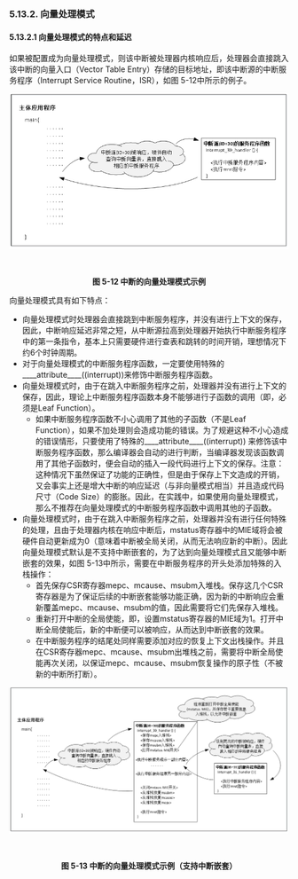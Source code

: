 ### **5.13.2. 向量处理模式**



#### **5.13.2.1 向量处理模式的特点和延迟**

如果被配置成为向量处理模式，则该中断被处理器内核响应后，处理器会直接跳入该中断的向量入口（Vector Table Entry）存储的目标地址，即该中断源的中断服务程序（Interrupt Service Routine，ISR），如图 5-12中所示的例子。



![](5.13.2.1.assets/19.png)

​                                                             **<center>图 5-12 中断的向量处理模式示例</center>**



向量处理模式具有如下特点：

- 向量处理模式时处理器会直接跳到中断服务程序，并没有进行上下文的保存，因此，中断响应延迟非常之短，从中断源拉高到处理器开始执行中断服务程序中的第一条指令，基本上只需要硬件进行查表和跳转的时间开销，理想情况下约6个时钟周期。
- 对于向量处理模式的中断服务程序函数，一定要使用特殊的____attribute____((interrupt))来修饰中断服务程序函数。
- 向量处理模式时，由于在跳入中断服务程序之前，处理器并没有进行上下文的保存，因此，理论上中断服务程序函数本身不能够进行子函数的调用（即，必须是Leaf Function）。
  - 如果中断服务程序函数不小心调用了其他的子函数（不是Leaf Function），如果不加处理则会造成功能的错误。为了规避这种不小心造成的错误情形，只要使用了特殊的____attribute____((interrupt)) 来修饰该中断服务程序函数，那么编译器会自动的进行判断，当编译器发现该函数调用了其他子函数时，便会自动的插入一段代码进行上下文的保存。注意：这种情况下虽然保证了功能的正确性，但是由于保存上下文造成的开销，又会事实上还是增大中断的响应延迟（与非向量模式相当）并且造成代码尺寸（Code Size）的膨胀。因此，在实践中，如果使用向量处理模式，那么不推荐在向量处理模式的中断服务程序函数中调用其他的子函数。
- 向量处理模式时，由于在跳入中断服务程序之前，处理器并没有进行任何特殊的处理，且由于处理器内核在响应中断后，mstatus寄存器中的MIE域将会被硬件自动更新成为0（意味着中断被全局关闭，从而无法响应新的中断）。因此向量处理模式默认是不支持中断嵌套的，为了达到向量处理模式且又能够中断嵌套的效果，如图 5-13中所示，需要在中断服务程序的开头处添加特殊的入栈操作：
  - 首先保存CSR寄存器mepc、mcause、msubm入堆栈。保存这几个CSR寄存器是为了保证后续的中断嵌套能够功能正确，因为新的中断响应会重新覆盖mepc、mcause、msubm的值，因此需要将它们先保存入堆栈。
  - 重新打开中断的全局使能，即，设置mstatus寄存器的MIE域为1。打开中断全局使能后，新的中断便可以被响应，从而达到中断嵌套的效果。
  - 在中断服务程序的结尾处同样需要添加对应的恢复上下文出栈操作。并且在CSR寄存器mepc、mcause、msubm出堆栈之前，需要将中断全局使能再次关闭，以保证mepc、mcause、msubm恢复操作的原子性（不被新的中断所打断）。



![](5.13.2.1.assets/20.png)

​                                                     **<center>图 5-13 中断的向量处理模式示例（支持中断嵌套）</center>**

